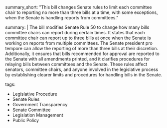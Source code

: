 summary_short: "This bill changes Senate rules to limit each committee chair to reporting no more than three bills at a time, with some exceptions, when the Senate is handling reports from committees."

summary: |
  The bill modifies Senate Rule 50 to change how many bills committee chairs can report during certain times. It states that each committee chair can report up to three bills at once when the Senate is working on reports from multiple committees. The Senate president pro tempore can allow the reporting of more than three bills at their discretion. Additionally, it ensures that bills recommended for approval are reported to the Senate with all amendments printed, and it clarifies procedures for relaying bills between committees and the Senate. These rules affect senators, committee chairs, and anyone involved in the legislative process by establishing clearer limits and procedures for handling bills in the Senate.

tags:
  - Legislative Procedure
  - Senate Rules
  - Government Transparency
  - Senate Committee
  - Legislation Management
  - Public Policy
